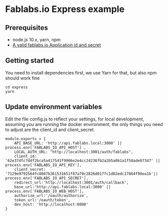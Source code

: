 # Fablabs.io Express example

## Prerequisites

- node.js 10.x, yarn, npm
- [A valid fablabs.io Application id and secret](../README.md#getting-started)

## Getting started

You need to install dependencies first, we use Yarn for that, but also npm should work fine

```
cd express
yarn 
```

## Update environment variables

Edit the file config.js to reflect your settings, for local development, assuming you are running the docker environment, the only things you need to adjust are the client_id and client_secret.

```
module.exports = {
    API_BASE_URL: 'http://api.fablabs.local:3000' || process.env['FABLABS_IO_API_HOST'] ,
    LOCAL_AUTH_URL: "http://localhost:3001/auth/fablabs",
    client_id: '62e374fc7ddf2bca5a417543f9906e2e4cc24236fb2a2b5a0b1a1f58ade07347' || process.env['FABLABS_IO_API_KEY'],
    client_secret: '7129e9792564fc8087b361531651f87a70c2826d017fc1d02edc17864f98ea1b'|| process.env['FABLABS_IO_API_SECRET'],
    redirect_url:'http://localhost:3001/auth/callback',
    base_url:'http://api.fablabs.local:3000' || process.env['FABLABS_IO_WEB_HOST'],
    authorize_url:'/oauth/authorize',
    token_url:'/oauth/token',
    dev_host: 'http://localhost:8080'
}
```